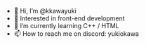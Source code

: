 - 👋 Hi, I’m @kkawayuki
- 👀 Interested in front-end development
- 🌱 I’m currently learning C++ / HTML
- 📫 How to reach me on discord: yukiokawa

<!---
kkawayuki/kkawayuki is a ✨ special ✨ repository because its `README.md` (this file) appears on your GitHub profile.
You can click the Preview link to take a look at your changes.
--->
